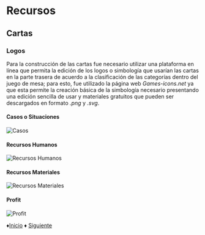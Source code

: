 # Recursos
## Cartas
### Logos
Para la construcción de las cartas fue necesario utilizar una plataforma en línea que permita la edición de los logos o simbología que usarían las cartas en la parte trasera de acuerdo a la clasificación de las categorías dentro del juego de mesa; para esto, fue utilizado la página web *Games-icons.net* ya que esta permite la creación básica de la simbología necesario presentando una edición sencilla de usar y materiales gratuitos que pueden ser descargados en formato *.png* y *.svg*.
#### Casos o Situaciones
![Casos](https://github.com/Edwin-Lines/Proyecto-And-Then...-/blob/main/Recursos/Preview%20de%20logos%20para%20las%20cartas/Casos%20o%20situaciones.png)
#### Recursos Humanos
![Recursos Humanos](https://github.com/Edwin-Lines/Proyecto-And-Then...-/blob/main/Recursos/Preview%20de%20logos%20para%20las%20cartas/Recursos%20Humanos.png)
#### Recursos Materiales
![Recursos Materiales](https://github.com/Edwin-Lines/Proyecto-And-Then...-/blob/main/Recursos/Preview%20de%20logos%20para%20las%20cartas/Recursos%20materiales.png)
#### Profit
![Profit](https://github.com/Edwin-Lines/Proyecto-And-Then...-/blob/main/Recursos/Preview%20de%20logos%20para%20las%20cartas/Profit.png)

♦[Inicio](https://github.com/Edwin-Lines/Proyecto-And-Then...- "Inicio") ♦ [Siguiente](https://github.com/Edwin-Lines/Proyecto-And-Then...-/tree/main/Documentaci%C3%B3n/7.%20Prototipos%20de%20las%20cartas "Prototipos")

